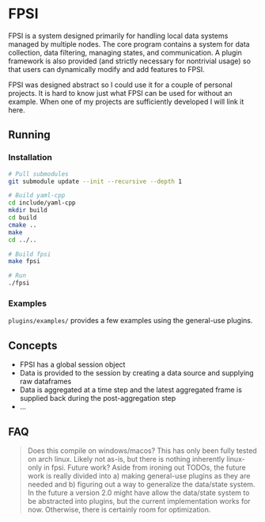 # FPSI
FPSI is a system designed primarily for handling local data systems managed by
multiple nodes. The core program contains a system for data collection, data
filtering, managing states, and communication. A plugin framework is also
provided (and strictly necessary for nontrivial usage) so that users can
dynamically modify and add features to FPSI.

FPSI was designed abstract so I could use it for a couple of personal projects.
It is hard to know just what FPSI can be used for without an example. When one
of my projects are sufficiently developed I will link it here.

## Running
### Installation
```bash
# Pull submodules
git submodule update --init --recursive --depth 1

# Build yaml-cpp
cd include/yaml-cpp
mkdir build
cd build
cmake ..
make
cd ../..

# Build fpsi
make fpsi

# Run
./fpsi
```

### Examples
`plugins/examples/` provides a few examples using the general-use plugins.

## Concepts
- FPSI has a global session object
- Data is provided to the session by creating a data source and supplying raw dataframes
- Data is aggregated at a time step and the latest aggregated frame is supplied back
  during the post-aggregation step
- ...

## FAQ
> Does this compile on windows/macos?
This has only been fully tested on arch linux. Likely not as-is, but there is nothing
inherently linux-only in fpsi.
> Future work?
Aside from ironing out TODOs, the future work is really divided into a) making 
general-use plugins as they are needed and b) figuring out a way to generalize the
data/state system. In the future a version 2.0 might have allow the data/state 
system to be abstracted into plugins, but the current implementation works for now.
Otherwise, there is certainly room for optimization.

